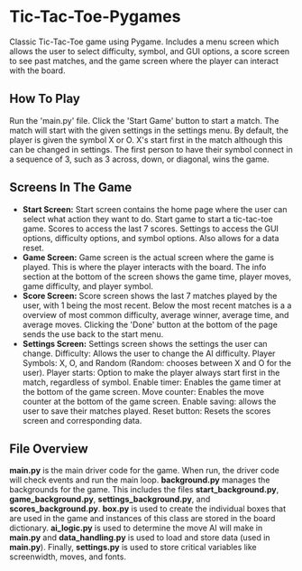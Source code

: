 # Tic-Tac-Toe-Pygames

Classic Tic-Tac-Toe game using Pygame. 
Includes a menu screen which allows the user to select difficulty, symbol, and GUI options, a score screen to see past matches, and the game screen where the player can interact with the board. 

## How To Play ##
Run the 'main.py' file. Click the 'Start Game' button to start a match. The match will start with the given settings in the settings menu. By default, the player is given the symbol X or O. X's start first in the match although this can be changed in settings. The first person to have their symbol connect in a sequence of 3, such as 3 across, down, or diagonal, wins the game. 

## Screens In The Game ##
- __Start Screen:__ Start screen contains the home page where the user can select what action they want to do. Start game to start a tic-tac-toe game. Scores to access the last 7 scores. Settings to access the GUI options, difficulty options, and symbol options. Also allows for a data reset. 
- __Game Screen:__ Game screen is the actual screen where the game is played. This is where the player interacts with the board. The info section at the bottom of the screen shows the game time, player moves, game difficulty, and player symbol. 
- __Score Screen:__ Score screen shows the last 7 matches played by the user, with 1 being the most recent. Below the most recent matches is a a overview of most common difficulty, average winner, average time, and average moves. Clicking the 'Done' button at the bottom of the page sends the use back to the start menu.
- __Settings Screen:__ Settings screen shows the settings the user can change. Difficulty: Allows the user to change the AI difficulty. Player Symbols: X, O, and Random (Random: chooses between X and O for the user). Player starts: Option to make the player always start first in the match, regardless of symbol. Enable timer: Enables the game timer at the bottom of the game screen. Move counter: Enables the move counter at the bottom of the game screen. Enable saving: allows the user to save their matches played. Reset button: Resets the scores screen and corresponding data. 

## File Overview ##
__main.py__ is the main driver code for the game. When run, the driver code will check events and run the main loop. __background.py__ manages the backgrounds for the game. This includes the files __start_background.py__, __game_background.py__, __settings_background.py__, and __scores_background.py__. __box.py__ is used to create the individual boxes that are used in the game and instances of this class are stored in the board dictionary. __ai_logic.py__ is used to determine the move AI will make in __main.py__ and __data_handling.py__ is used to load and store data (used in __main.py__). Finally, __settings.py__ is used to store critical variables like screenwidth, moves, and fonts. 

